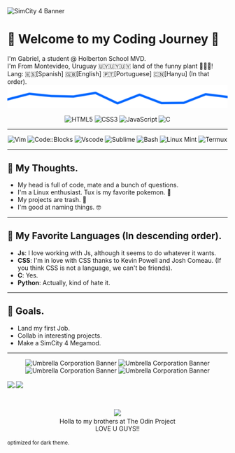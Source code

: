<img src="https://www.simtropolis.com/objects/storage/monthly_2021_04/607283471f977_NobiscoBanner.jpg.bc0519ec7afe34f79856c936b1b74fa1.jpg" alt="SimCity 4 Banner" style="width: 100%; height: 150px; object-fit: none;"/>
<h1>👾 Welcome to my Coding Journey 🚀</h1>
I'm Gabriel, a student @ Holberton School MVD. <br />
I'm From Montevideo, Uruguay 🇺🇾🇺🇾🇺🇾 land of the funny plant 🥦🥦🥦! <br />
Lang: 🇪🇸[Spanish]  🇬🇧[English]  🇵🇹[Portuguese]  🇨🇳[Hanyu] (In that order).<br />

<picture>
 <source media="(prefers-color-scheme: dark)" srcset="https://raw.githubusercontent.com/glovek08/glovek08/refs/heads/main/line-blue_dark.svg">
 <source media="(prefers-color-scheme: light)" srcset="https://raw.githubusercontent.com/glovek08/glovek08/refs/heads/main/line-red-light.svg">
 <img alt="Banner graphical line" src="https://raw.githubusercontent.com/glovek08/glovek08/refs/heads/main/line-blue_dark.svg">
</picture>
<p align=center>
<img src="https://cdn.jsdelivr.net/gh/devicons/devicon/icons/html5/html5-plain.svg" alt="HTML5" width="40" height="40" title="HTML"/>
<img src="https://cdn.jsdelivr.net/gh/devicons/devicon/icons/css3/css3-plain.svg" alt="CSS3" width="40" height="40" title="CSS"/>
<img src="https://cdn.jsdelivr.net/gh/devicons/devicon/icons/javascript/javascript-plain.svg" alt="JavaScript" width="40" height="40" title="JavaScript"/>
<img src="https://upload.wikimedia.org/wikipedia/commons/1/19/C_Logo.png" alt="C" width="35" height="40" title="C"/>

---

<p align=center>
<img src="https://upload.wikimedia.org/wikipedia/commons/thumb/9/9f/Vimlogo.svg/1088px-Vimlogo.svg.png" alt="Vim" width="40" height="40" title="Vim"/>
<img src="https://upload.wikimedia.org/wikipedia/commons/4/4b/Codeblocks_logo.png" alt="Code::Blocks" width="40" height="40" title="Code::Blocks"/>
<img src="https://upload.wikimedia.org/wikipedia/commons/thumb/9/9a/Visual_Studio_Code_1.35_icon.svg/1024px-Visual_Studio_Code_1.35_icon.svg.png" alt="Vscode" width="40" height="40" title="Visual Studio Code"/>
<img src="https://upload.wikimedia.org/wikipedia/en/d/d2/Sublime_Text_3_logo.png?20170914142615" alt="Sublime" width="40" height="40" title="Sublime Text"/>
<img src="https://bashlogo.com/img/symbol/svg/full_colored_light.svg" alt="Bash" width="40" height="40" title="Bash"/>
<img src="https://upload.wikimedia.org/wikipedia/commons/thumb/3/3f/Linux_Mint_logo_without_wordmark.svg/1024px-Linux_Mint_logo_without_wordmark.svg.png?20211107101027" alt="Linux Mint" width="40" height="40" title="Linux Mint"/>
<img src="https://upload.wikimedia.org/wikipedia/commons/thumb/b/b5/Termux.svg/1024px-Termux.svg.png" alt="Termux" width="40" height="40" title="Termux"/>





---

## 🧠 My Thoughts.

- My head is full of code, mate and a bunch of questions.
- I'm a Linux enthusiast. Tux is my favorite pokemon. 🐧 
- My projects are trash. 💩
- I'm good at naming things. 🤓

---

## 🦄 My Favorite Languages (In descending order).
- **Js**: I love working with Js, although it seems to do whatever it wants. 
- **CSS**: I'm in love with CSS thanks to Kevin Powell and Josh Comeau. (If you think CSS is not a language, we can't be friends).
- **C**: Yes.
- **Python**: Actually, kind of hate it.
---

## 🤖 Goals.
- Land my first Job.
- Collab in interesting projects.
- Make a SimCity 4 Megamod.

---
<p align="center">
 <img src="https://ftp.psu.ac.th/pub/linux-logo/linloga.gif" alt="Umbrella Corporation Banner" width="100px" />
 <img src="https://ftp.psu.ac.th/pub/linux-logo/linloga.gif" alt="Umbrella Corporation Banner" width="100px" />
 <img src="https://ftp.psu.ac.th/pub/linux-logo/linloga.gif" alt="Umbrella Corporation Banner" width="100px" />
 <img src="https://ftp.psu.ac.th/pub/linux-logo/linloga.gif" alt="Umbrella Corporation Banner" width="100px" />
 </p>
</p>
<a href="https://github.com/anuraghazra/github-readme-stats">
  <img height=200 align="center" src="https://github-readme-stats.vercel.app/api?username=glovek08&theme=transparent&card_width=110" />
</a>
<a href="https://github.com/anuraghazra/convoychat">
  <img height=200 align="center" src="https://github-readme-stats.vercel.app/api/top-langs?username=glovek08&layout=compact&langs_count=8&card_width=300&theme=transparent" />
</a><br />
<br />
<br />
<p align="center">
  <a href="https://theodinproject.com" target="_blank">
    <img height="100" src="https://cdn.statically.io/gh/TheOdinProject/curriculum/5f37d43908ef92499e95a9b90fc3cc291a95014c/html_css/project-sign-up-form/odin-lined.png"/>
  </a><br />
Holla to my brothers at The Odin Project<br />
 LOVE U GUYS!!
</p>
<small>optimized for dark theme.</small>








